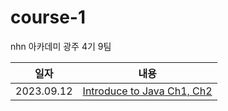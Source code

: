 # course-1
nhn 아카데미 광주 4기 9팀

|  일자  |            내용            |
| :----: | :------------------------: |
| 2023.09.12 | [Introduce to Java Ch1, Ch2](https://github.com/nhn-academy-GJ4-team9/course-1/tree/Ch01-02) |
